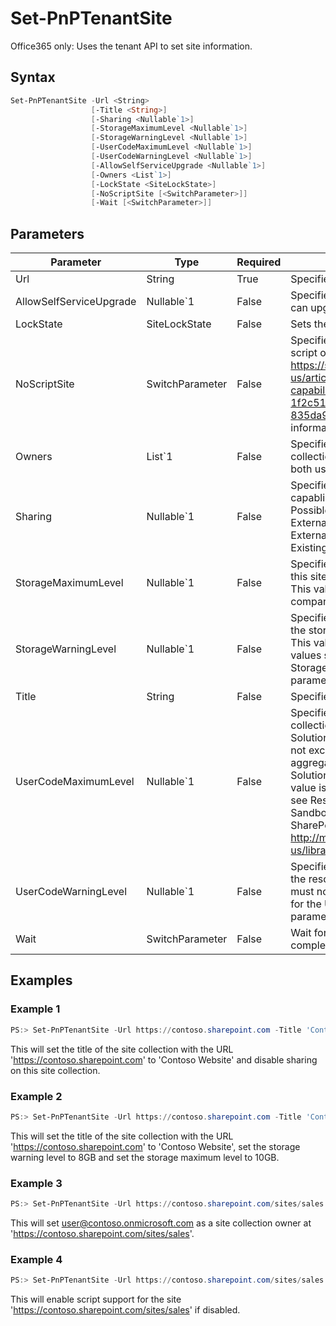 # Set-PnPTenantSite
Office365 only: Uses the tenant API to set site information.
## Syntax
```powershell
Set-PnPTenantSite -Url <String>
                  [-Title <String>]
                  [-Sharing <Nullable`1>]
                  [-StorageMaximumLevel <Nullable`1>]
                  [-StorageWarningLevel <Nullable`1>]
                  [-UserCodeMaximumLevel <Nullable`1>]
                  [-UserCodeWarningLevel <Nullable`1>]
                  [-AllowSelfServiceUpgrade <Nullable`1>]
                  [-Owners <List`1>]
                  [-LockState <SiteLockState>]
                  [-NoScriptSite [<SwitchParameter>]]
                  [-Wait [<SwitchParameter>]]
```


## Parameters
Parameter|Type|Required|Description
---------|----|--------|-----------
|Url|String|True|Specifies the URL of the site|
|AllowSelfServiceUpgrade|Nullable`1|False|Specifies if the site administrator can upgrade the site collection|
|LockState|SiteLockState|False|Sets the lockstate of a site|
|NoScriptSite|SwitchParameter|False|Specifies if a site allows custom script or not. See https://support.office.com/en-us/article/Turn-scripting-capabilities-on-or-off-1f2c515f-5d7e-448a-9fd7-835da935584f for more information.|
|Owners|List`1|False|Specifies owners to add as site collection adminstrators. Can be both users and groups.|
|Sharing|Nullable`1|False|Specifies what the sharing capablilites are for the site. Possible values: Disabled, ExternalUserSharingOnly, ExternalUserAndGuestSharing, ExistingExternalUserSharingOnly|
|StorageMaximumLevel|Nullable`1|False|Specifies the storage quota for this site collection in megabytes. This value must not exceed the company's available quota.|
|StorageWarningLevel|Nullable`1|False|Specifies the warning level for the storage quota in megabytes. This value must not exceed the values set for the StorageMaximumLevel parameter|
|Title|String|False|Specifies the title of the site|
|UserCodeMaximumLevel|Nullable`1|False|Specifies the quota for this site collection in Sandboxed Solutions units. This value must not exceed the company's aggregate available Sandboxed Solutions quota. The default value is 0. For more information, see Resource Usage Limits on Sandboxed Solutions in SharePoint 2010 : http://msdn.microsoft.com/en-us/library/gg615462.aspx.|
|UserCodeWarningLevel|Nullable`1|False|Specifies the warning level for the resource quota. This value must not exceed the value set for the UserCodeMaximumLevel parameter|
|Wait|SwitchParameter|False|Wait for the operation to complete|
## Examples

### Example 1
```powershell
PS:> Set-PnPTenantSite -Url https://contoso.sharepoint.com -Title 'Contoso Website' -Sharing Disabled
```
This will set the title of the site collection with the URL 'https://contoso.sharepoint.com' to 'Contoso Website' and disable sharing on this site collection.

### Example 2
```powershell
PS:> Set-PnPTenantSite -Url https://contoso.sharepoint.com -Title 'Contoso Website' -StorageWarningLevel 8000 -StorageMaximumLevel 10000
```
This will set the title of the site collection with the URL 'https://contoso.sharepoint.com' to 'Contoso Website', set the storage warning level to 8GB and set the storage maximum level to 10GB.

### Example 3
```powershell
PS:> Set-PnPTenantSite -Url https://contoso.sharepoint.com/sites/sales -Owners 'user@contoso.onmicrosoft.com'
```
This will set user@contoso.onmicrosoft.com as a site collection owner at 'https://contoso.sharepoint.com/sites/sales'.

### Example 4
```powershell
PS:> Set-PnPTenantSite -Url https://contoso.sharepoint.com/sites/sales -NoScriptSite:$false
```
This will enable script support for the site 'https://contoso.sharepoint.com/sites/sales' if disabled.
